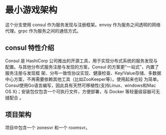 # 最小游戏架构  
这个分支使用 consul 作为服务发现与注册框架。envoy 作为服务之间透明的网络代理。grpc 作为服务之间的通信方式。

## consul 特性介绍
Consul 是 HashiCorp 公司推出的开源工具，用于实现分布式系统的服务发现与配置。与其他分布式服务注册与发现的方案，Consul 的方案更“一站式”，内置了服务注册与发现框 架、分布一致性协议实现、健康检查、Key/Value存储、多数据中心方案，不再需要依赖其他工具（比如ZooKeeper等）。使用起来也较 为简单。Consul使用Go语言编写，因此具有天然可移植性(支持Linux、windows和Mac OS X)；安装包仅包含一个可执行文件，方便部署，与 Docker 等轻量级容器可无缝配合 。

## 项目架构
项目中包含一个 zonesvr 和一个 roomsvr。